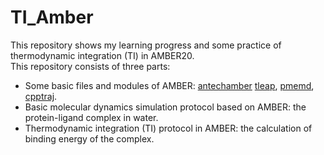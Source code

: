 # TI_Amber 

This repository shows my learning progress and some practice of thermodynamic integration (TI) in AMBER20.  
This repository consists of three parts:
- Some basic files and modules of AMBER: [antechamber]() [tleap](), [pmemd](), [cpptraj]().  
- Basic molecular dynamics simulation protocol based on AMBER: the protein-ligand complex in water.    
- Thermodynamic integration (TI) protocol in AMBER: the calculation of binding energy of the complex.  